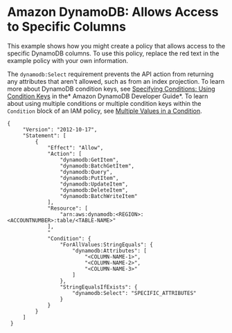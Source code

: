 # Amazon DynamoDB: Allows Access to Specific Columns<a name="reference_policies_examples_dynamodb_columns"></a>

This example shows how you might create a policy that allows access to the specific DynamoDB columns\. To use this policy, replace the red text in the example policy with your own information\.

The `dynamodb:Select` requirement prevents the API action from returning any attributes that aren't allowed, such as from an index projection\. To learn more about DynamoDB condition keys, see [Specifying Conditions: Using Condition Keys](http://docs.aws.amazon.com/amazondynamodb/latest/developerguide/specifying-conditions.html#FGAC_DDB.ConditionKeys) in the* Amazon DynamoDB Developer Guide*\. To learn about using multiple conditions or multiple condition keys within the `Condition` block of an IAM policy, see [Multiple Values in a Condition](reference_policies_elements_condition.md#Condition-multiple-conditions)\.

```
{
     "Version": "2012-10-17",
     "Statement": [
         {
             "Effect": "Allow",
             "Action": [
                 "dynamodb:GetItem",
                 "dynamodb:BatchGetItem",
                 "dynamodb:Query",
                 "dynamodb:PutItem",
                 "dynamodb:UpdateItem",
                 "dynamodb:DeleteItem",
                 "dynamodb:BatchWriteItem"
             ],
             "Resource": [
                 "arn:aws:dynamodb:<REGION>:<ACCOUNTNUMBER>:table/<TABLE-NAME>"
             ],
             "
             "Condition": {
                 "ForAllValues:StringEquals": {
                     "dynamodb:Attributes": [
                         "<COLUMN-NAME-1>",
                         "<COLUMN-NAME-2>",
                         "<COLUMN-NAME-3>"
                     ]
                 },
                 "StringEqualsIfExists": {
                     "dynamodb:Select": "SPECIFIC_ATTRIBUTES"
                 } 
             }
         }
     ]
 }
```